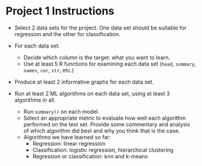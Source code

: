 # Project 1 Instructions

* Select 2 data sets for the project. One data set should be suitable for regression and the other for classification.

* For each data set:
    *	Decide which column is the target: what you want to learn. 
    *	Use at least 5 R functions for examining each data set (`head`, `summary`, `names`, `cor`, `str`, etc.)

*	Produce at least 2 informative graphs for each data set. 

*	Run at least 2 ML algorithms on each data set, using at least 3 algorithms in all.
    *	Run `summary()` on each model.
    *	Select an appropriate metric to evaluate how well each algorithm performed on the test set.  Provide some commentary and analysis of which algorithm did best and why you think that is the case.
    *	Algorithms we have learned so far:
        *	Regression: linear regression
        *	Classification: logistic regression, hierarchical clustering
        *	Regression or classification:  knn and k-means
